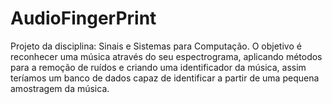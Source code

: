 # AudioFingerPrint
Projeto da disciplina: Sinais e Sistemas para Computação.
O objetivo é reconhecer uma música através do seu espectrograma, aplicando métodos para a remoção de ruídos e criando uma identificador da música, assim teríamos um banco de dados capaz de identificar a partir de uma pequena amostragem da música.
